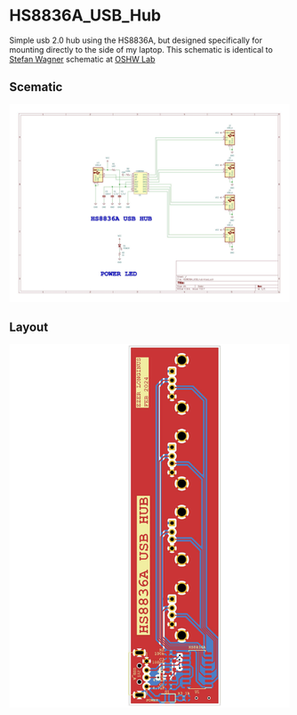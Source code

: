# HS8836A_USB_Hub
Simple usb 2.0 hub using the HS8836A, but designed specifically for mounting directly to the side of my laptop.
This schematic is identical to [Stefan Wagner](https://github.com/wagiminator) schematic at [OSHW Lab](https://oshwlab.com/wagiminator/hs8836-usb-2-0-hub_copy)

## Scematic
![USB Hub Schematic](hardware/HS8836A_USB_hub/HS8836A_USB_hub_schematic_V0.jpg)

## Layout
![USB Hub Layout](hardware/HS8836A_USB_hub/HS8826A_USB_hub_layout_V0.jpg)
